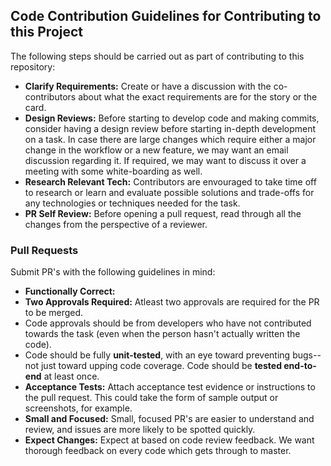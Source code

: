## Code Contribution Guidelines for Contributing to this Project

The following steps should be carried out as part of contributing to this repository:
* **Clarify Requirements:**  Create or have a discussion with the co-contributors about what the exact requirements are for the story or the card.
* **Design Reviews:**  Before starting to develop code and making commits, consider having a design review before starting in-depth development on a task. In case there are large changes which require either a major change in the workflow or a new feature, we may want an email discussion regarding it. If required, we may want to discuss it over a meeting with some white-boarding as well.
* **Research Relevant Tech:**  Contributors are envouraged to take time off to research or learn and evaluate possible solutions and trade-offs for any technologies or techniques needed for the task.
* **PR Self Review:**  Before opening a pull request, read through all the changes from the perspective of a reviewer.

### Pull Requests

Submit PR's with the following guidelines in mind:

* **Functionally Correct:** 
* **Two Approvals Required:**  Atleast two approvals are required for the PR to be merged.
* Code approvals should be from developers who have not contributed towards the task (even when the person hasn't actually written the code).
* Code should be fully **unit-tested**, with an eye toward preventing bugs--not just toward upping code coverage. Code should be **tested end-to-end** at least once.
* **Acceptance Tests:**  Attach acceptance test evidence or instructions to the pull request.  This could take the form of sample output or screenshots, for example.
* **Small and Focused:**  Small, focused PR's are easier to understand and review, and issues are more likely to be spotted quickly.
* **Expect Changes:**  Expect at based on code review feedback. We want thorough feedback on every code which gets through to master.
